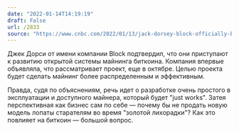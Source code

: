 ```yaml
---
date: "2022-01-14T14:19:19"
draft: False
url: /2833
source: "https://www.cnbc.com/2022/01/13/jack-dorsey-block-officially-building-an-open-bitcoin-mining-system.html"
---
```


Джек Дорси от имени компании Block подтвердил, что они приступают к развитию открытой системы майнинга биткоина. Компания впервые объявляла, что рассматривает проект, еще в октябре. Целью проекта будет сделать майнинг более распределенным и эффективным.

Правда, судя по объяснениям, речь идет о разработке очень простого в эксплуатации и доступного майнера, который будет "just works". Затея перспективная как бизнес сам по себе — почему бы не продать новую модель лопаты старателям во время "золотой лихорадки"? Как это повлияет на биткоин — большой вопрос.
